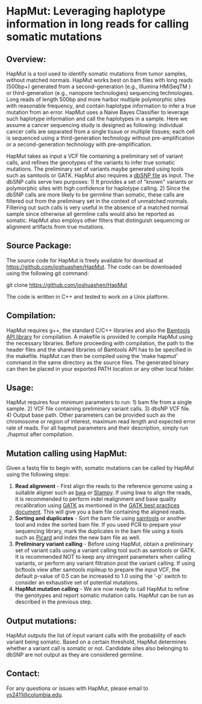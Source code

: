 HapMut: Leveraging haplotype information in long reads for calling somatic mutations
====================================================================================


Overview: 
---------

HapMut is a tool used to identify somatic mutations from tumor samples, without matched normals. HapMut works best on bam files with long reads (500bp+) generated from a second-generation (e.g., Illumina HMiSeqTM ) or third-generation (e.g., nanopore technologies) sequencing technologies. Long reads of length 500bp and more harbor multiple polymorphic sites with reasonable frequency, and contain haplotype information to infer a true mutation from an error. HapMut uses a Naive Bayes Classifier to leverage such haplotype information and call the haplotypes in a sample. Here we assume a cancer sequencing study is designed as following: individual cancer cells are separated from a single tissue or multiple tissues; each cell is sequenced using a third-generation technology without pre-amplification or a second-generation technology with pre-amplification.

HapMut takes as input a VCF file containing a preliminary set of variant calls, and refines the genotypes of the variants to infer true somatic mutations. The preliminary set of variants maybe generated using tools such as samtools or GATK. HapMut also requires a [dbSNP file](ftp://ftp.ncbi.nih.gov/snp/organisms/human_9606/VCF/) as input. The dbSNP calls serve two purposes: 1) It provides a set of "known" variants or polymorphic sites with high confidence for haplotype calling. 2) Since the dbSNP calls are more likely to be germline than somatic, these calls are filtered out from the preliminary set in the context of unmatched normals. Filtering out such calls is very useful in the absence of a matched normal sample since otherwise all germline calls would also be reported as somatic. HapMut also employs other filters that distinguish sequencing or alignment artifacts from true mutations.


Source Package:
---------------

The source code for HapMut is freely available for download at https://github.com/joshuashen/HapMut. The code can be downloaded using the following git command:

git clone https://github.com/joshuashen/HapMut

The code is written in C++ and tested to work on a Unix platform.


Compilation:
------------

HapMut requires g++, the standard C/C++ libraries and also the [Bamtools API library](https://github.com/pezmaster31/bamtools) for compilation. A makefile is provided to compile HapMut using the necessary libraries. Before proceeding with compilation, the path to the header files and the shared libraries of Bamtools API has to be specified in the makefile. HapMut can then be compiled using the 'make hapmut' command in the same directory as the source files. The generated binary can then be placed in your exported PATH location or any other local folder.


Usage:
------

HapMut requires four minimum parameters to run: 1) bam file from a single sample. 2) VCF file containing preliminary variant calls. 3) dbsNP VCF file. 4) Output base path. Other parameters can be provided such as the chromosome or region of interest, maximum read length and expected error rate of reads. For all hapmut parameters and their description, simply run ./hapmut after compilation.


Mutation calling using HapMut:
------------------------------

Given a fastq file to begin with, somatic mutations can be called by HapMut using the following steps:

 1. **Read alignment** - First align the reads to the reference genome using a suitable aligner such as [bwa](http://bio-bwa.sourceforge.net/bwa.shtml) or [Stampy](http://www.well.ox.ac.uk/project-stampy). If using bwa to align the reads, it is recommended to perform indel realignment and base quality recalibration using [GATK](www.broadinstitute.org/gatk/) as mentioned in the [GATK best practices document](http://www.broadinstitute.org/gatk/guide/best-practices). This will give you a bam file containing the aligned reads.
 2. **Sorting and duplicates** - Sort the bam file using [samtools](http://samtools.sourceforge.net/) or another tool and index the sorted bam file. If you used PCR to prepare your sequencing library, mark the duplicates in the bam file using a tools such as [Picard](http://picard.sourceforge.net/command-line-overview.shtml#MarkDuplicates) and index the new bam file as well.
 3. **Preliminary variant calling** - Before using HapMut, obtain a preliminary set of variant calls using a variant calling tool such as samtools or GATK. It is recommended NOT to keep any stringent parameters when calling variants, or perform any variant filtration post the variant calling. If using bcftools view after samtools mpileup to prepare the input VCF, the default p-value of 0.5 can be increased to 1.0 using the '-p' switch to consider an exhaustive set of potential mutations.
 4. **HapMut mutation calling** - We are now ready to call HapMut to refine the genotypes and report somatic mutation calls. HapMut can be run as described in the previous step.


Output mutations:
-----------------

HapMut outputs the list of input variant calls with the probability of each variant being somatic. Based on a certain threshold, HapMut determines whether a variant call is somatic or not. Candidate sites also belonging to dbSNP are not output as they are considered germline.


Contact:
--------

For any questions or issues with HapMut, please email to ys2411@columbia.edu.

